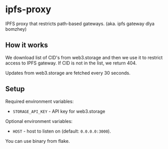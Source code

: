 # ipfs-proxy

IPFS proxy that restricts path-based gateways. (aka. ipfs gateway dlya bomzhey)

## How it works

We download list of CID's from web3.storage and then we use it to restrict access to IPFS gateway.
If CID is not in the list, we return 404.

Updates from web3.storage are fetched every 30 seconds.

## Setup

Required environment variables:

- `STORAGE_API_KEY` - API key for web3.storage

Optional environment variables:

- `HOST` - host to listen on (default: `0.0.0.0:3000`).

You can use binary from flake.
